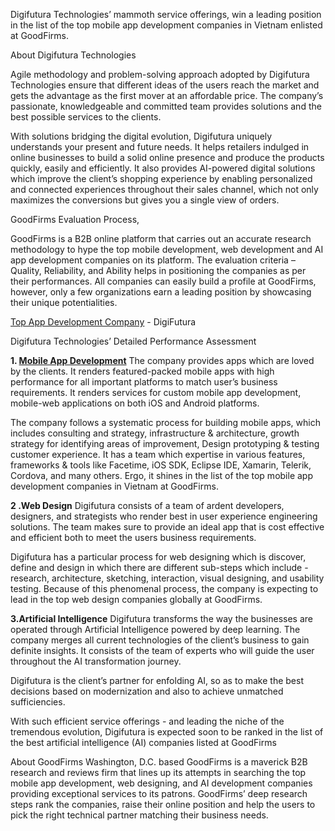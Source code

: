 Digifutura Technologies’ mammoth service offerings, win a leading position in the list of the top mobile app development companies in Vietnam enlisted at GoodFirms.
 
About Digifutura Technologies

Agile methodology and problem-solving approach adopted by Digifutura Technologies ensure that different ideas of the users reach the market and gets the advantage as the first mover at an affordable price. The company’s passionate, knowledgeable and committed team provides solutions and the best possible services to the clients.

 
With solutions bridging the digital evolution, Digifutura uniquely understands your present and future needs. It helps retailers indulged in online businesses to build a solid online presence and produce the products quickly, easily and efficiently. It also provides AI-powered digital solutions which improve the client’s shopping experience by enabling personalized and connected experiences throughout their sales channel, which not only maximizes the conversions but gives you a single view of orders.
 

GoodFirms Evaluation Process,

GoodFirms is a B2B online platform that carries out an accurate research methodology to hype the top mobile development, web development and AI app development companies on its platform. The evaluation criteria  – Quality, Reliability, and Ability helps in positioning the companies as per their performances. All companies can easily build a profile at GoodFirms, however, only a few organizations earn a leading position by showcasing their unique potentialities.
 
[Top App Development Company](https://www.digifutura.com) - DigiFutura
 
Digifutura Technologies’ Detailed Performance Assessment
 
**1. [Mobile App Development](https://www.digifutura.com/services/mobile-app-development-company)**
The company provides apps which are loved by the clients. It renders featured-packed mobile apps with high performance for all important platforms to match user’s business requirements. It renders services for custom mobile app development, mobile-web applications on both iOS and Android platforms.
 
The company follows a systematic process for building mobile apps, which includes consulting and strategy, infrastructure & architecture, growth strategy for identifying areas of improvement, Design prototyping & testing customer experience. It has a team which expertise in various features, frameworks & tools like Facetime, iOS SDK, Eclipse IDE, Xamarin, Telerik, Cordova, and many others. Ergo, it shines in the list of the top mobile app development companies in Vietnam at GoodFirms.
 
**2 .Web Design**
Digifutura consists of a team of ardent developers, designers, and strategists who render best in user experience engineering solutions. The team makes sure to provide an ideal app that is cost effective and efficient both to meet the users business requirements.
 
Digifutura has a particular process for web designing which is discover, define and design in which there are different sub-steps which include - research, architecture, sketching, interaction, visual designing, and usability testing. Because of this phenomenal process, the company is expecting to lead in the top web design companies globally at GoodFirms.
 
**3.Artificial Intelligence**
Digifutura transforms the way the businesses are operated through Artificial Intelligence powered by deep learning. The company merges all current technologies of the client’s business to gain definite insights. It consists of the team of experts who will guide the user throughout the AI transformation journey.
 
Digifutura is the client’s partner for enfolding AI, so as to make the best decisions based on modernization and also to achieve unmatched sufficiencies.
 
With such efficient service offerings - and leading the niche of the tremendous evolution, Digifutura is expected soon to be ranked in the list of the best artificial intelligence (AI) companies listed at GoodFirms 
 
About GoodFirms
Washington, D.C. based GoodFirms is a maverick B2B research and reviews firm that lines up its attempts in searching the top mobile app development, web designing, and AI development companies providing exceptional services to its patrons. GoodFirms’ deep research steps rank the companies, raise their online position and help the users to pick the right technical partner matching their business needs.